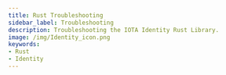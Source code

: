 ```yaml
---
title: Rust Troubleshooting
sidebar_label: Troubleshooting
description: Troubleshooting the IOTA Identity Rust Library.
image: /img/Identity_icon.png
keywords:
- Rust
- Identity
---
```


